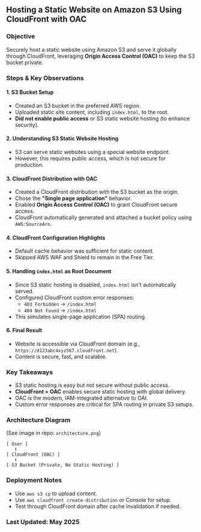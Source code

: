 ## Hosting a Static Website on Amazon S3 Using CloudFront with OAC

### Objective
Securely host a static website using Amazon S3 and serve it globally through CloudFront, leveraging **Origin Access Control (OAC)** to keep the S3 bucket private.


### Steps & Key Observations

#### 1. S3 Bucket Setup
- Created an S3 bucket in the preferred AWS region.
- Uploaded static site content, including `index.html`, to the root.
- **Did not enable public access** or S3 static website hosting (to enhance security).

#### 2. Understanding S3 Static Website Hosting
- S3 can serve static websites using a special website endpoint.
- However, this requires public access, which is not secure for production.

#### 3. CloudFront Distribution with OAC
- Created a CloudFront distribution with the S3 bucket as the origin.
- Chose the **"Single page application"** behavior.
- Enabled **Origin Access Control (OAC)** to grant CloudFront secure access.
- CloudFront automatically generated and attached a bucket policy using `AWS:SourceArn`.

#### 4. CloudFront Configuration Highlights
- Default cache behavior was sufficient for static content.
- Skipped AWS WAF and Shield to remain in the Free Tier.

#### 5. Handling `index.html` as Root Document
- Since S3 static hosting is disabled, `index.html` isn't automatically served.
- Configured CloudFront custom error responses:
  - `403 Forbidden` → `/index.html`
  - `404 Not Found` → `/index.html`
- This simulates single-page application (SPA) routing.

#### 6. Final Result
- Website is accessible via CloudFront domain (e.g., `https://d123abc4xyz567.cloudfront.net`).
- Content is secure, fast, and scalable.


### Key Takeaways
- S3 static hosting is easy but not secure without public access.
- **CloudFront + OAC** enables secure static hosting with global delivery.
- OAC is the modern, IAM-integrated alternative to OAI.
- Custom error responses are critical for SPA routing in private S3 setups.


###  Architecture Diagram
(See image in repo: `architecture.png`)

```
[ User ]
   ⬇
[ CloudFront (OAC) ]
   ⬇
[ S3 Bucket (Private, No Static Hosting) ]
```


### Deployment Notes
- Use `aws s3 cp` to upload content.
- Use `aws cloudfront create-distribution` or Console for setup.
- Test through CloudFront domain after cache invalidation if needed.


### Last Updated: May 2025
